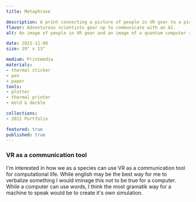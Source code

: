 ```yaml
---
title: Metaphrase

description: A print connecting a picture of people in VR gear to a picture of a quantum computer, with scientific illustrations between them.
flavor: Adventurous scientists gear up to communicate with an AI.
alt: An image of people in VR gear and an image of a quantum computer sit on opposite sides of a pritn. Both connecting to a hub of scientific diagram stickers within the middle of the page, there are circuitboard like lines drawn inbetween them all.

date: 2021-11-08
size: 19" x 13"

medium: Printmedia
materials:
- thermal sticker
- pen
- paper
tools:
- plotter
- thermal printer
- mold & deckle

collections:
- 2021 Portfolio

featured: true
published: true
---
```


### VR as a communication tool
I'm interested in how we as a species can use VR as a communication tool for computational life.
While english may be the best way for me to verbalize something I would iminage this not to be true for a computer.
While a computer can use words, I think the most gramatik way for a machine to speak would be to create it's own simulation.
